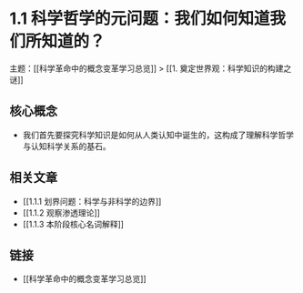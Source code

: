 # 1.1 科学哲学的元问题：我们如何知道我们所知道的？

主题：[[科学革命中的概念变革学习总览]] > [[1. 奠定世界观：科学知识的构建之谜]]

## 核心概念

- 我们首先要探究科学知识是如何从人类认知中诞生的，这构成了理解科学哲学与认知科学关系的基石。

## 相关文章

- [[1.1.1 划界问题：科学与非科学的边界]]
- [[1.1.2 观察渗透理论]]
- [[1.1.3 本阶段核心名词解释]]

## 链接

- [[科学革命中的概念变革学习总览]]
